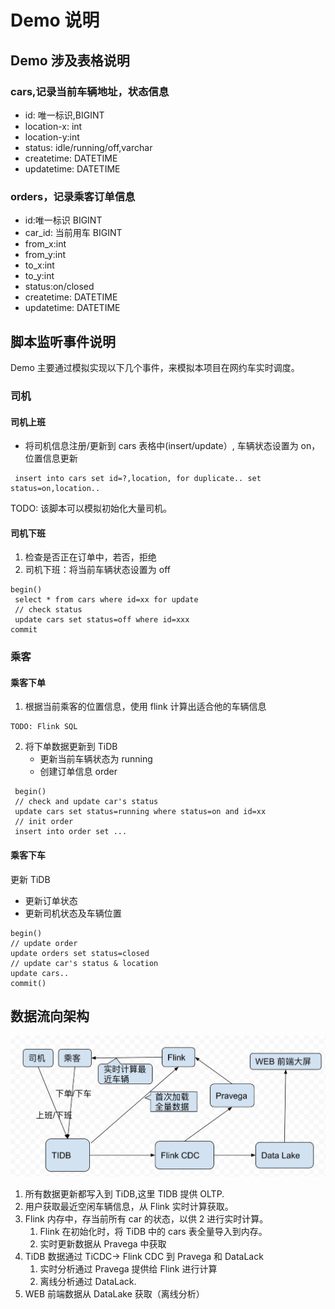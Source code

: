 # Demo 说明

## Demo 涉及表格说明

### cars,记录当前车辆地址，状态信息
- id: 唯一标识,BIGINT
- location-x: int
- location-y:int
- status: idle/running/off,varchar
- createtime: DATETIME
- updatetime: DATETIME

### orders，记录乘客订单信息
- id:唯一标识 BIGINT
- car_id: 当前用车 BIGINT
- from_x:int
- from_y:int
- to_x:int
- to_y:int
- status:on/closed
- createtime: DATETIME
- updatetime: DATETIME


## 脚本监听事件说明
Demo 主要通过模拟实现以下几个事件，来模拟本项目在网约车实时调度。

### 司机
#### 司机上班
- 将司机信息注册/更新到 cars 表格中(insert/update）, 车辆状态设置为 on，位置信息更新

 ``` TIDB
  insert into cars set id=?,location, for duplicate.. set status=on,location..
  ``` 

TODO: 该脚本可以模拟初始化大量司机。

#### 司机下班
1. 检查是否正在订单中，若否，拒绝
2. 司机下班：将当前车辆状态设置为 off

``` TIDB
begin()
 select * from cars where id=xx for update
 // check status
 update cars set status=off where id=xxx
commit
```

### 乘客
#### 乘客下单
1. 根据当前乘客的位置信息，使用 flink 计算出适合他的车辆信息
```
TODO: Flink SQL
```

2. 将下单数据更新到 TiDB
    - 更新当前车辆状态为 running
    - 创建订单信息 order

``` TIDB 
 begin()
 // check and update car's status
 update cars set status=running where status=on and id=xx
 // init order
 insert into order set ...

```

#### 乘客下车
更新 TiDB
- 更新订单状态
- 更新司机状态及车辆位置

``` TIDB
begin()
// update order
update orders set status=closed
// update car's status & location
update cars..
commit()
```



## 数据流向架构
![./img/data.jpg](./img/data.jpg)

1. 所有数据更新都写入到 TiDB,这里 TIDB 提供 OLTP.
2. 用户获取最近空闲车辆信息，从 Flink 实时计算获取。
3. Flink 内存中，存当前所有 car 的状态，以供 2 进行实时计算。
   1. Flink 在初始化时，将 TiDB 中的 cars 表全量导入到内存。
   2. 实时更新数据从 Pravega 中获取
4. TiDB 数据通过 TiCDC-> Flink CDC 到 Pravega 和 DataLack
   1. 实时分析通过 Pravega 提供给 Flink 进行计算
   2. 离线分析通过 DataLack.
5. WEB 前端数据从 DataLake 获取（离线分析）